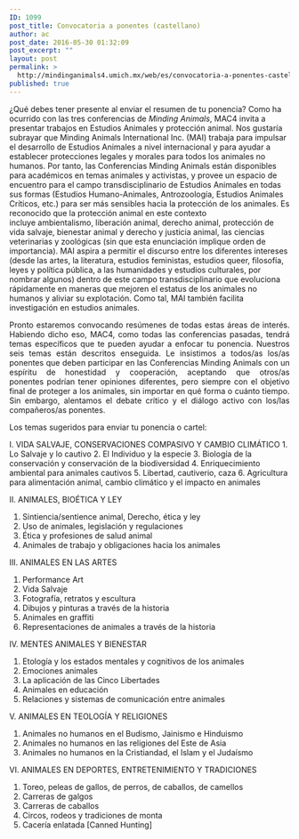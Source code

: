 ```yaml
---
ID: 1099
post_title: Convocatoria a ponentes (castellano)
author: ac
post_date: 2016-05-30 01:32:09
post_excerpt: ""
layout: post
permalink: >
  http://mindinganimals4.umich.mx/web/es/convocatoria-a-ponentes-castellano/
published: true
---
```

¿Qué debes tener presente al enviar el resumen de tu ponencia? Como ha ocurrido con las tres conferencias de <em>Minding Animals</em>, MAC4 invita a presentar trabajos en Estudios Animales y protección animal. Nos gustaría subrayar que Minding Animals International Inc. (MAI) trabaja para impulsar el desarrollo de Estudios Animales a nivel internacional y para ayudar a establecer protecciones legales y morales para todos los animales no humanos. Por tanto, las Conferencias Minding Animals están disponibles para académicos en temas animales y activistas, y provee un espacio de encuentro para el campo transdisciplinario de Estudios Animales en todas sus formas (Estudios Humano-Animales, Antrozoología, Estudios Animales Críticos, etc.) para ser más sensibles hacia la protección de los animales. Es reconocido que la protección animal en este contexto incluye ambientalismo, liberación animal, derecho animal, protección de vida salvaje, bienestar animal y derecho y justicia animal, las ciencias veterinarias y zoológicas (sin que esta enunciación implique orden de importancia). MAI aspira a permitir el discurso entre los diferentes intereses (desde las artes, la literatura, estudios feministas, estudios queer, filosofía, leyes y política pública, a las humanidades y estudios culturales, por nombrar algunos) dentro de este campo transdisciplinario que evoluciona rápidamente en maneras que mejoren el estatus de los animales no humanos y aliviar su explotación. Como tal, MAI también facilita investigación en estudios animales.
<p style="text-align: justify;">Pronto estaremos convocando resúmenes de todas estas áreas de interés. Habiendo dicho eso, MAC4, como todas las conferencias pasadas, tendrá temas específicos que te pueden ayudar a enfocar tu ponencia. Nuestros seis temas están descritos enseguida. Le insistimos a todos/as los/as ponentes que deben participar en las Conferencias Minding Animals con un espíritu de honestidad y cooperación, aceptando que otros/as ponentes podrían tener opiniones diferentes, pero siempre con el objetivo final de proteger a los animales, sin importar en qué forma o cuánto tiempo. Sin embargo, alentamos el debate crítico y el diálogo activo con los/las compañeros/as ponentes.</p>
<p style="text-align: justify;">Los temas sugeridos para enviar tu ponencia o cartel:</p>
I. VIDA SALVAJE, CONSERVACIONES COMPASIVO Y CAMBIO CLIMÁTICO
1. Lo Salvaje y lo cautivo
2. El Individuo y la especie
3. Biología de la conservación y conservación de la biodiversidad
4. Enriquecimiento ambiental para animales cautivos
5. Libertad, cautiverio, caza
6. Agricultura para alimentación animal, cambio climático y el impacto en animales

II. ANIMALES, BIOÉTICA Y LEY
1. Sintiencia/sentience animal, Derecho, ética y ley
2. Uso de animales, legislación y regulaciones
3. Ética y profesiones de salud animal
4. Animales de trabajo y obligaciones hacia los animales

III. ANIMALES EN LAS ARTES
1. Performance Art
2. Vida Salvaje
3. Fotografía, retratos y escultura
4. Dibujos y pinturas a través de la historia
5. Animales en graffiti
6. Representaciones de animales a través de la historia

IV. MENTES ANIMALES Y BIENESTAR
1. Etología y los estados mentales y cognitivos de los animales
2. Emociones animales
3. La aplicación de las Cinco Libertades
4. Animales en educación
5. Relaciones y sistemas de comunicación entre animales

V. ANIMALES EN TEOLOGÍA Y RELIGIONES
1. Animales no humanos en el Budismo, Jainismo e Hinduismo
2. Animales no humanos en las religiones del Este de Asia
3. Animales no humanos en la Cristiandad, el Islam y el Judaísmo

VI. ANIMALES EN DEPORTES, ENTRETENIMIENTO Y TRADICIONES
1. Toreo, peleas de gallos, de perros, de caballos, de camellos
2. Carreras de galgos
3. Carreras de caballos
4. Circos, rodeos y tradiciones de monta
5. Cacería enlatada [Canned Hunting]
<p style="text-align: justify;"></p>